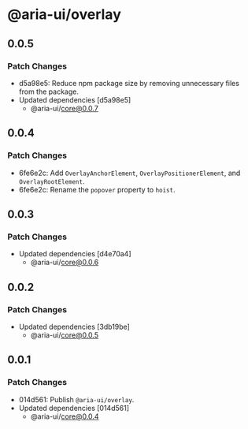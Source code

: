 # @aria-ui/overlay

## 0.0.5

### Patch Changes

- d5a98e5: Reduce npm package size by removing unnecessary files from the package.
- Updated dependencies [d5a98e5]
  - @aria-ui/core@0.0.7

## 0.0.4

### Patch Changes

- 6fe6e2c: Add `OverlayAnchorElement`, `OverlayPositionerElement`, and `OverlayRootElement`.
- 6fe6e2c: Rename the `popover` property to `hoist`.

## 0.0.3

### Patch Changes

- Updated dependencies [d4e70a4]
  - @aria-ui/core@0.0.6

## 0.0.2

### Patch Changes

- Updated dependencies [3db19be]
  - @aria-ui/core@0.0.5

## 0.0.1

### Patch Changes

- 014d561: Publish `@aria-ui/overlay`.
- Updated dependencies [014d561]
  - @aria-ui/core@0.0.4
